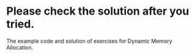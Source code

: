 # Please check the solution after you tried.
The example code and solution of exercises for Dynamic Memory Allocation.
